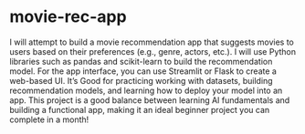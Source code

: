 # movie-rec-app
I will attempt to build a movie recommendation app that suggests movies to users based on their preferences (e.g., genre, actors, etc.).
I will use Python libraries such as pandas and scikit-learn to build the recommendation model.
For the app interface, you can use Streamlit or Flask to create a web-based UI.
It’s Good for practicing working with datasets, building recommendation models, and learning how to deploy your model into an app.
This project is a good balance between learning AI fundamentals and building a functional app, making it an ideal beginner project you can complete in a month!

